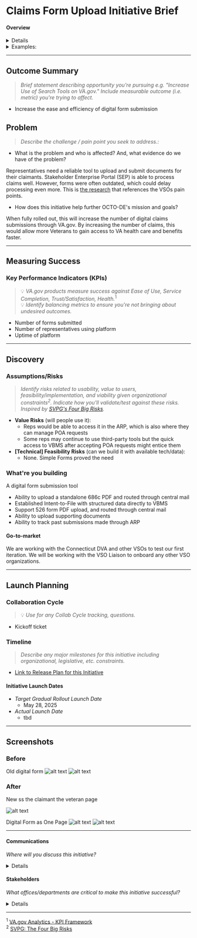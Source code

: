 # Claims Form Upload Initiative Brief 
#### Overview

<details>
Representatives need a way to submit benefits claims forms on the Accredited Representative Portal. VA has asked us to find the quickest path to getting the most forms possible supported on VA.gov. Existing digitized forms are Veteran-centric and use the wizard pattern. Our technical exploration found that reusing Veteran-facing forms is suboptimal design (reps are power users and research shows that they don't want a card/wizard pattern), and the eng lift would create a lot of messy conditional logic and be vulnerable to continued breaking.

Simple Forms is a PDF-only form submission tool that can easily be extended to cover many forms and meets accessibility standards, so our POs directed us to use Simple Forms to stand up the first version of claims submission in ARP. We will iterate from there, and although all claims will initially go through the mail portal, we hope to establish claims directly using structured data in future iterations, and are exploring ways to do that. 

We forked Simple Forms code as a starting point, rather than re-using it. Lifting and shifting the code saved us a lot of time, but in the early design phases, it became clear that forking the code rather than reusing it in-place was the better option:

- We needed to make it an Accredited Representative Portal (ARP) app which required functionality changes
- We need to do additional checks on the backend for an established Power of Attorney (POA)
- We will eventually need to add multi-form upload for documents that require supporting evidence
- Because reps are power users, we wanted to simplify the process by making the digital form one page
 
</details>

<details>
 <Summary>Examples:</Summary>
 
 - Product: Claims Form Upload
 
 </details>

---

## Outcome Summary
> *Brief statement describing opportunity you're pursuing e.g. "Increase Use of Search Tools on VA.gov." Include measurable outcome (i.e. metric) you're trying to affect.*
- Increase the ease and efficiency of digital form submission

## Problem
> *Describe the challenge / pain point you seek to address.:* 
* What is the problem and who is affected? And, what evidence do we have of the problem?
 
Representatives need a reliable tool to upload and submit documents for their claimants. Stakeholder Enterprise Portal (SEP) is able to process claims well. However, forms were often outdated, which could delay processing even more. This is [the research](https://github.com/department-of-veterans-affairs/va.gov-team/blob/master/products/accredited-representation-management/research/2024-10-VSO-VAbenefits-interviews/research-findings.md#detractors-pain-points) that references the VSOs pain points. 

* How does this initiative help further OCTO-DE's mission and goals?
  
When fully rolled out, this will increase the number of digital claims submissions through VA.gov. By increasing the number of claims, this would allow more Veterans to gain access to VA health care and benefits faster. 

---

## Measuring Success

### Key Performance Indicators (KPIs)
> 💡 *VA.gov products measure success against Ease of Use, Service Completion, Trust/Satisfaction, Health.*<sup>1</sup>\
> 💡 *Identify balancing metrics to ensure you're not bringing about undesired outcomes.*

- Number of forms submitted
- Number of representatives using platform
- Uptime of platform

---

## Discovery
### Assumptions/Risks
> *Identify risks related to usability, value to users, feasibility/implementation, and viability given organizational constraints<sup>2</sup>. 
> Indicate how you'll validate/test against these risks. Inspired by [SVPG's Four Big Risks](https://www.svpg.com/four-big-risks/).*

- **Value Risks** (will people use it): 
  - Reps would be able to access it in the ARP, which is also where they can manage POA requests
  - Some reps may continue to use third-party tools but the quick access to VBMS after accepting POA requests might entice them
- **[Technical] Feasibility Risks** (can we build it with available tech/data):
  - None. Simple Forms proved the need

### What're you building
A digital form submission tool
- Ability to upload a standalone 686c PDF and routed through central mail
- Established Intent-to-File with structured data directly to VBMS
- Support 526 form PDF upload, and routed through central mail
- Ability to upload supporting documents 
- Ability to track past submissions made through ARP

#### Go-to-market 
We are working with the Connecticut DVA and other VSOs to test our first iteration. We will be working with the VSO Liaison to onboard any other VSO organizations.

--- 

## Launch Planning
### Collaboration Cycle
> 💡 *Use for any Collab Cycle tracking, questions.*

- Kickoff ticket

### Timeline 
> *Describe any major milestones for this initiative including organizational, legislative, etc. constraints.*

* [Link to Release Plan for this Initiative](https://github.com/department-of-veterans-affairs/va.gov-team/blob/master/platform/product-management/release-plan-template.md)

#### Initiative Launch Dates
- *Target Gradual Rollout Launch Date*
  - May 28, 2025
- *Actual Launch Date* 
  - tbd

---
   
## Screenshots

### Before

Old digital form
![alt text](<Screenshot 2025-03-05 at 3.14.21 PM.png>)
![alt text](<Screenshot 2025-03-05 at 3.14.42 PM.png>)

### After
New ss the claimant the veteran page

![alt text](<Screenshot 2025-03-05 at 3.13.08 PM.png>)

Digital Form as One Page
![alt text](<Screenshot 2025-03-05 at 3.11.42 PM.png>)
![alt text](<Screenshot 2025-03-05 at 3.11.29 PM.png>)

---

#### Communications
*Where will you discuss this initiative?*

<details>

- Team Name: Accredited Rep Facing
- GitHub Label(s): benefits-accredited-rep-facing
- Slack channel: veteran-facing-forms
- Product POCs:
Product Owner: Jennifer Bertsch - jennifer.bertsch@va.gov
Engineering Lead: Steve Albers - steve.albers@va.gov
Design Lead: Lesley Ropp - lesley.ropp@va.gov
Product Manager: Candi Lemoine - candi.lemoine@oddball.io

</details>


#### Stakeholders
*What offices/departments are critical to make this initiative successful?*

<details>
  
- Office/Department: 
- Contact(s): 
 
</details>

---
<sup>1</sup> [VA.gov Analytics - KPI Framework](https://github.com/department-of-veterans-affairs/va.gov-team/blob/master/platform/analytics/Analytics%20Playbook/va-gov-platform-analytics-kpi-framework.pdf)\
<sup>2</sup> [SVPG: The Four Big Risks](https://svpg.com/four-big-risks/)
